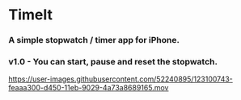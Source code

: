 # TimeIt
### A simple stopwatch / timer app for iPhone.
### v1.0 - You can start, pause and reset the stopwatch.

https://user-images.githubusercontent.com/52240895/123100743-feaaa300-d450-11eb-9029-4a73a8689165.mov

